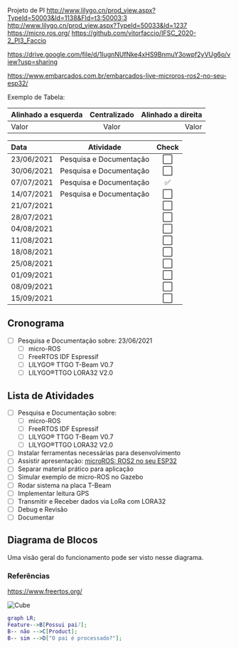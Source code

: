 

Projeto de PI
http://www.lilygo.cn/prod_view.aspx?TypeId=50003&Id=1138&FId=t3:50003:3
http://www.lilygo.cn/prod_view.aspx?TypeId=50033&Id=1237
https://micro.ros.org/
https://github.com/vitorfaccio/IFSC_2020-2_PI3_Faccio

https://drive.google.com/file/d/1IugnNUfNke4xHS9BnmuY3owpf2yVUg6o/view?usp=sharing

https://www.embarcados.com.br/embarcados-live-microros-ros2-no-seu-esp32/

Exemplo de Tabela:

Alinhado a esquerda | Centralizado | Alinhado a direita
:--------- | :------: | -------:
Valor | Valor | Valor


Data | Atividade | Check
:--------- | :------: | :-------:
23/06/2021 | Pesquisa e Documentação | ⬜️
30/06/2021 | Pesquisa e Documentação | ⬜️
07/07/2021 | Pesquisa e Documentação | ✅
14/07/2021 | Pesquisa e Documentação | ⬜️
21/07/2021 |  | ⬜️
28/07/2021 |  | ⬜️
04/08/2021 |  | ⬜️
11/08/2021 |  | ⬜️
18/08/2021 |  | ⬜️
25/08/2021 |  | ⬜️
01/09/2021 |  | ⬜️
08/09/2021 |  | ⬜️
15/09/2021 |  | ⬜️


## Cronograma
- [ ] Pesquisa e Documentação sobre: 23/06/2021
  - [ ] micro-ROS
  - [ ] FreeRTOS IDF Espressif
  - [ ] LILYGO® TTGO T-Beam V0.7
  - [ ] LILYGO®TTGO LORA32 V2.0

## Lista de Atividades

- [ ] Pesquisa e Documentação sobre:
  - [ ] micro-ROS
  - [ ] FreeRTOS IDF Espressif
  - [ ] LILYGO® TTGO T-Beam V0.7
  - [ ] LILYGO®TTGO LORA32 V2.0
- [ ] Instalar ferramentas necessárias para desenvolvimento
- [ ] Assistir apresentação: [microROS: ROS2 no seu ESP32](https://www.youtube.com/watch?v=n2JenAqCLQQ)
- [ ] Separar material prático para aplicação
- [ ] Simular exemplo de micro-ROS no Gazebo
- [ ] Rodar sistema na placa T-Beam
- [ ] Implementar leitura GPS
- [ ] Transmitir e Receber dados via LoRa com LORA32
- [ ] Debug e Revisão
- [ ] Documentar

## Diagrama de Blocos

Uma visão geral do funcionamento pode ser visto nesse diagrama.



### Referências

https://www.freertos.org/



![Cube](./img/PE_configuration.png)

```dot
graph LR;
Feature-->B[Possui pai?];
B-- não -->C[Product];
B-- sim -->D["O pai é processado?"];
```
